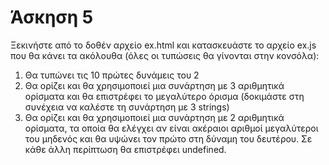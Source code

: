 # Άσκηση 5

Ξεκινήστε από το δοθέν αρχείο ex.html και κατασκευάστε το αρχείο ex.js που θα κάνει τα ακόλουθα (όλες οι τυπώσεις θα γίνονται στην κονσόλα):

1. Θα τυπώνει τις 10 πρώτες δυνάμεις του 2  
2. Θα ορίζει και θα χρησιμοποιεί μια συνάρτηση με 3 αριθμητικά ορίσματα και θα επιστρέφει το μεγαλύτερο όρισμα (δοκιμάστε στη συνέχεια να καλέστε τη συνάρτηση με 3 strings)   
3. Θα ορίζει και θα χρησιμοποιεί μια συνάρτηση με 2 αριθμητικά ορίσματα, τα οποία θα ελέγχει αν είναι ακέραιοι αριθμοί μεγαλύτεροι του μηδενός και θα υψώνει τον πρώτο στη δύναμη του δευτέρου. Σε κάθε άλλη περίπτωση θα επιστρέφει undefined.
